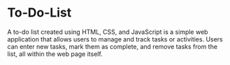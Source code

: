 # To-Do-List
A to-do list created using HTML, CSS, and JavaScript is a simple web application that allows users to manage and track tasks or activities. Users can enter new tasks, mark them as complete, and remove tasks from the list, all within the web page itself. 
